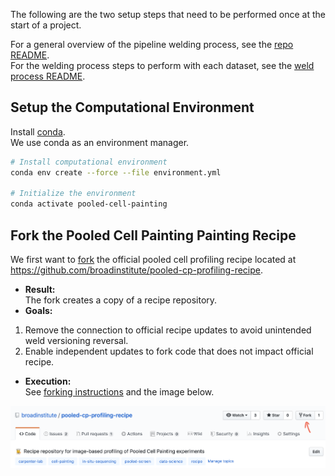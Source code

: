 The following are the two setup steps that need to be performed once at the start of a project.  

For a general overview of the pipeline welding process, see the [repo README](README.md).  
For the welding process steps to perform with each dataset, see the [weld process README](weld_process_README.md).

## Setup the Computational Environment

Install [conda](https://docs.conda.io/projects/conda/en/latest/user-guide/install/).  
We use conda as an environment manager.

```bash
# Install computational environment
conda env create --force --file environment.yml

# Initialize the environment
conda activate pooled-cell-painting
```

## Fork the Pooled Cell Painting Painting Recipe

We first want to [fork](https://help.github.com/en/github/getting-started-with-github/fork-a-repo) the official pooled cell profiling recipe located at https://github.com/broadinstitute/pooled-cp-profiling-recipe.

* **Result:**  
The fork creates a copy of a recipe repository.  
* **Goals:**  
1) Remove the connection to official recipe updates to avoid unintended weld versioning reversal.  
2) Enable independent updates to fork code that does not impact official recipe.  
* **Execution:**  
See [forking instructions](https://help.github.com/en/github/getting-started-with-github/fork-a-repo) and the image below.

![Step 1: Fork](media/step1_forkrecipe.png)
